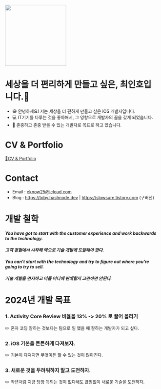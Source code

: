 <p align = "left">
  <img src = "https://user-images.githubusercontent.com/55151796/147390087-a94caa93-34ec-4800-91e0-018103157cb7.jpg" width = "200" height="200" >
</p>


<!--
**E-know/E-know** is a ✨ _special_ ✨ repository because its `README.md` (this file) appears on your GitHub profile.

Here are some ideas to get you started:
-->
# 세상을 더 편리하게 만들고 싶은, 최인호입니다.👋

- 😀 안녕하세요! 저는 세상을 더 편하게 만들고 싶은 iOS 개발자입니다.
- 💻 IT기기를 다루는 것을 좋아해서, 그 영향으로 개발자의 꿈을 갖게 되었습니다.
- 💬 존중하고 존중 받을 수 있는 개발자로 목표로 하고 있습니다.

# CV & Portfolio
[📃CV & Portfolio](https://github.com/E-know/E-know/blob/main/cv-portfolio.pdf)

# Contact
- Email : eknow25@icloud.com
- Blog : https://toby.hashnode.dev |  https://slowsure.tistory.com (구버전)


# 개발 철학
#### *You have got to start with the customer experience and work backwards to the technology.*  
#### *고객 경험에서 시작해 역으로 기술 개발에 도달해야 한다.*
#### *You can't start with the technology and try to figure out where you're going to try to sell.*
#### *기술 개발을 먼저하고 이를 어디에 판매할지 고민하면 안된다.* 

# 2024년 개발 목표  
### 1. **Activity Core Review 비율을 13% -> 20% 로 끌어 올리기**   
✏️ 혼자 코딩 잘하는 것보다는 팀으로 일 했을 때 잘하는 개발자가 되고 싶다.
### 2. **iOS 기본을 튼튼하게 다져보자.**
✏️ 기본이 다져지면 무엇이든 할 수 있는 것이 많아진다.
### 3. **새로운 것을 두려워하지 말고 도전하자.**
✏️ 작년처럼 지금 당장 득되는 것이 없다해도 끊임없이 새로운 기술을 도전하자.
